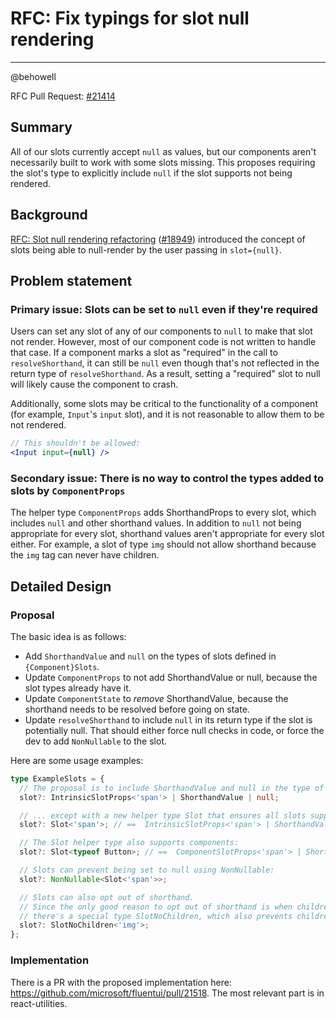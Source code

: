 # RFC: Fix typings for slot null rendering

---

@behowell

RFC Pull Request: [#21414](https://github.com/microsoft/fluentui/pull/21414)

## Summary

All of our slots currently accept `null` as values, but our components aren't necessarily built to work with some slots missing. This proposes requiring the slot's type to explicitly include `null` if the slot supports not being rendered.

## Background

[RFC: Slot null rendering refactoring](./slot-null-rendering.md) ([#18949](https://github.com/microsoft/fluentui/pull/18949)) introduced the concept of slots being able to null-render by the user passing in `slot={null}`.

## Problem statement

### Primary issue: Slots can be set to `null` even if they're required

Users can set any slot of any of our components to `null` to make that slot not render. However, most of our component code is not written to handle that case. If a component marks a slot as "required" in the call to `resolveShorthand`, it can still be `null` even though that's not reflected in the return type of `resolveShorthand`. As a result, setting a "required" slot to null will likely cause the component to crash.

Additionally, some slots may be critical to the functionality of a component (for example, `Input`'s `input` slot), and it is not reasonable to allow them to be not rendered.

```jsx
// This shouldn't be allowed:
<Input input={null} />
```

### Secondary issue: There is no way to control the types added to slots by `ComponentProps`

The helper type `ComponentProps` adds ShorthandProps to every slot, which includes `null` and other shorthand values. In addition to `null` not being appropriate for every slot, shorthand values aren't appropriate for every slot either. For example, a slot of type `img` should not allow shorthand because the `img` tag can never have children.

## Detailed Design

### Proposal

The basic idea is as follows:

- Add `ShorthandValue` and `null` on the types of slots defined in `{Component}Slots`.
- Update `ComponentProps` to not add ShorthandValue or null, because the slot types already have it.
- Update `ComponentState` to _remove_ ShorthandValue, because the shorthand needs to be resolved before going on state.
- Update `resolveShorthand` to include `null` in its return type if the slot is potentially null. That should either force null checks in code, or force the dev to add `NonNullable` to the slot.

Here are some usage examples:

```ts
type ExampleSlots = {
  // The proposal is to include ShorthandValue and null in the type of slots:
  slot?: IntrinsicSlotProps<'span'> | ShorthandValue | null;

  // ... except with a new helper type Slot that ensures all slots support shorthand and null by default:
  slot?: Slot<'span'>; // ==  IntrinsicSlotProps<'span'> | ShorthandValue | null;

  // The Slot helper type also supports components:
  slot?: Slot<typeof Button>; // ==  ComponentSlotProps<'span'> | ShorthandValue | null;

  // Slots can prevent being set to null using NonNullable:
  slot?: NonNullable<Slot<'span'>>;

  // Slots can also opt out of shorthand.
  // Since the only good reason to opt out of shorthand is when children aren't allowed,
  // there's a special type SlotNoChildren, which also prevents children from being added via slot props:
  slot?: SlotNoChildren<'img'>;
};
```

### Implementation

There is a PR with the proposed implementation here: https://github.com/microsoft/fluentui/pull/21518. The most relevant part is in react-utilities.
